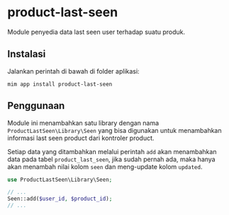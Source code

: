 # product-last-seen

Module penyedia data last seen user terhadap suatu produk.

## Instalasi

Jalankan perintah di bawah di folder aplikasi:

```
mim app install product-last-seen
```

## Penggunaan

Module ini menambahkan satu library dengan nama `ProductLastSeen\Library\Seen` 
yang bisa digunakan untuk menambahkan informasi last seen product dari kontroler
product.

Setiap data yang ditambahkan melalui perintah `add` akan menambahkan data pada tabel
`product_last_seen`, jika sudah pernah ada, maka hanya akan menambah nilai kolom `seen`
dan meng-update kolom `updated`.

```php
use ProductLastSeen\Library\Seen;

// ...
Seen::add($user_id, $product_id);
// ...
```